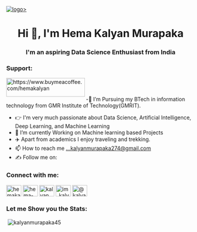 <a href="https://hemakalyan.netlify.app/">![logo](https://github.com/KalyanMurapaka45/KalyanMurapaka45/blob/main/Github%20Banner.png)></a>
<h1 align="center">Hi 👋, I'm Hema Kalyan Murapaka</h1>
<h3 align="center">I'm an aspiring Data Science Enthusiast from India</h3>
<h3 align="left">Support:</h3>
<p><a href="https://www.buymeacoffee.com/https://www.buymeacoffee.com/hemakalyan"> <img align="left" src="https://cdn.buymeacoffee.com/buttons/v2/default-yellow.png" height="50" width="210" alt="https://www.buymeacoffee.com/hemakalyan" /></a></p><br><br>

-🏫 I’m Pursuing my BTech in information technology from GMR Institute of Technology(GMRIT).
- 👉 I'm very much passionate about Data Science, Artificial Intelligence, Deep Learning, and Machine Learning
- 🌱 I’m currently Working on Machine learning based Projects
- ✈️ Apart from academics I enjoy traveling and trekking.
- 📫 How to reach me ...kalyanmurapaka274@gmail.com
- ✍️ Follow me on:

<h3 align="left">Connect with me:</h3>
<p align="left">
<a href="https://twitter.com/hemakalyan26" target="blank"><img align="center" src="https://raw.githubusercontent.com/rahuldkjain/github-profile-readme-generator/master/src/images/icons/Social/twitter.svg" alt="hemakalyan26" height="30" width="40" /></a>
<a href="https://linkedin.com/in/hema-kalyan-murapaka-3048b422b" target="blank"><img align="center" src="https://raw.githubusercontent.com/rahuldkjain/github-profile-readme-generator/master/src/images/icons/Social/linked-in-alt.svg" alt="hema-kalyan-murapaka-3048b422b" height="30" width="40" /></a>
<a href="https://kaggle.com/kalyanmurapaka" target="blank"><img align="center" src="https://raw.githubusercontent.com/rahuldkjain/github-profile-readme-generator/master/src/images/icons/Social/kaggle.svg" alt="kalyanmurapaka" height="30" width="40" /></a>
<a href="https://instagram.com/im_kalyan_274" target="blank"><img align="center" src="https://raw.githubusercontent.com/rahuldkjain/github-profile-readme-generator/master/src/images/icons/Social/instagram.svg" alt="im_kalyan_274" height="30" width="40" /></a>
<a href="https://medium.com/@kalyanmurapaka274" target="blank"><img align="center" src="https://raw.githubusercontent.com/rahuldkjain/github-profile-readme-generator/master/src/images/icons/Social/medium.svg" alt="@kalyanmurapaka274" height="30" width="40" /></a>
</p>

<h3 align="left">Let me Show you the Stats:</h3>
<p>&nbsp;<img align="center" src="https://github-readme-stats.vercel.app/api?username=kalyanmurapaka45&show_icons=true&locale=en" alt="kalyanmurapaka45" /></p>
<!---
KalyanMurapaka45/KalyanMurapaka45 is a ✨ special ✨ repository because its `README.md` (this file) appears on your GitHub profile.
You can click the Preview link to take a look at your changes.
--->
